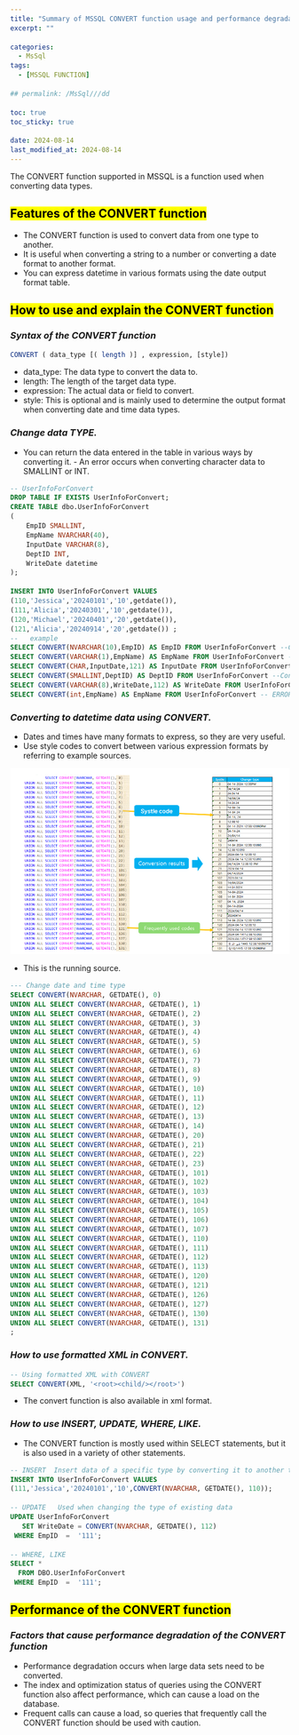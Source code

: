 ```yaml
---
title: "Summary of MSSQL CONVERT function usage and performance degradation"
excerpt: ""

categories:
  - MsSql
tags:
  - [MSSQL FUNCTION]

## permalink: /MsSql///dd

toc: true
toc_sticky: true
 
date: 2024-08-14
last_modified_at: 2024-08-14
---
```


  
 
The CONVERT function supported in MSSQL is a function used when converting data types.

## <mark>Features of the CONVERT function</mark>

- The CONVERT function is used to convert data from one type to another.
- It is useful when converting a string to a number or converting a date format to another format.
- You can express datetime in various formats using the date output format table.

## <mark>How to use and explain the CONVERT function</mark>

### ***Syntax of the CONVERT function***

```sql
CONVERT ( data_type [( length )] , expression, [style])
```

- data_type: The data type to convert the data to.
- length: The length of the target data type.
- expression: The actual data or field to convert.
- style: This is optional and is mainly used to determine the output format when converting date and time data types.

### ***Change data TYPE.***

- You can return the data entered in the table in various ways by converting it. - An error occurs when converting character data to SMALLINT or INT.

```sql
-- UserInfoForConvert
DROP TABLE IF EXISTS UserInfoForConvert;
CREATE TABLE dbo.UserInfoForConvert
(
    EmpID SMALLINT, 
    EmpName NVARCHAR(40), 
    InputDate VARCHAR(8),
    DeptID INT,
    WriteDate datetime
); 

INSERT INTO UserInfoForConvert VALUES 
(110,'Jessica','20240101','10',getdate()),
(111,'Alicia','20240301','10',getdate()),
(120,'Michael','20240401','20',getdate()),
(121,'Alicia','20240914','20',getdate()) ;
--   example
SELECT CONVERT(NVARCHAR(10),EmpID) AS EmpID FROM UserInfoForConvert --Convert to  VARCHAR로  
SELECT CONVERT(VARCHAR(1),EmpName) AS EmpName FROM UserInfoForConvert --Convert to 1-digit VARCHAR
SELECT CONVERT(CHAR,InputDate,121) AS InputDate FROM UserInfoForConvert --Convert to  CHAR 
SELECT CONVERT(SMALLINT,DeptID) AS DeptID FROM UserInfoForConvert --Convert to SMALLINT 
SELECT CONVERT(VARCHAR(8),WriteDate,112) AS WriteDate FROM UserInfoForConvert --Convert to VARCHAR
SELECT CONVERT(int,EmpName) AS EmpName FROM UserInfoForConvert -- ERROR occurred.
```

### ***Converting to datetime data using CONVERT.***

- Dates and times have many formats to express, so they are very useful.
- Use style codes to convert between various expression formats by referring to example sources.

![Summary of MSSQL CONVERT function usage and performance degradation](/assets/images/postsImages/MsSql/1029_Eng_Fnc_CONVERTFunction/1.png)

- This is the running source.

```sql
--- Change date and time type
SELECT CONVERT(NVARCHAR, GETDATE(), 0)
UNION ALL SELECT CONVERT(NVARCHAR, GETDATE(), 1)
UNION ALL SELECT CONVERT(NVARCHAR, GETDATE(), 2)
UNION ALL SELECT CONVERT(NVARCHAR, GETDATE(), 3)
UNION ALL SELECT CONVERT(NVARCHAR, GETDATE(), 4)
UNION ALL SELECT CONVERT(NVARCHAR, GETDATE(), 5)
UNION ALL SELECT CONVERT(NVARCHAR, GETDATE(), 6)
UNION ALL SELECT CONVERT(NVARCHAR, GETDATE(), 7)
UNION ALL SELECT CONVERT(NVARCHAR, GETDATE(), 8)
UNION ALL SELECT CONVERT(NVARCHAR, GETDATE(), 9)
UNION ALL SELECT CONVERT(NVARCHAR, GETDATE(), 10)
UNION ALL SELECT CONVERT(NVARCHAR, GETDATE(), 11)
UNION ALL SELECT CONVERT(NVARCHAR, GETDATE(), 12)
UNION ALL SELECT CONVERT(NVARCHAR, GETDATE(), 13)
UNION ALL SELECT CONVERT(NVARCHAR, GETDATE(), 14)
UNION ALL SELECT CONVERT(NVARCHAR, GETDATE(), 20)
UNION ALL SELECT CONVERT(NVARCHAR, GETDATE(), 21)
UNION ALL SELECT CONVERT(NVARCHAR, GETDATE(), 22)
UNION ALL SELECT CONVERT(NVARCHAR, GETDATE(), 23)
UNION ALL SELECT CONVERT(NVARCHAR, GETDATE(), 101)
UNION ALL SELECT CONVERT(NVARCHAR, GETDATE(), 102)
UNION ALL SELECT CONVERT(NVARCHAR, GETDATE(), 103)
UNION ALL SELECT CONVERT(NVARCHAR, GETDATE(), 104)
UNION ALL SELECT CONVERT(NVARCHAR, GETDATE(), 105)
UNION ALL SELECT CONVERT(NVARCHAR, GETDATE(), 106)
UNION ALL SELECT CONVERT(NVARCHAR, GETDATE(), 107)
UNION ALL SELECT CONVERT(NVARCHAR, GETDATE(), 110)
UNION ALL SELECT CONVERT(NVARCHAR, GETDATE(), 111)
UNION ALL SELECT CONVERT(NVARCHAR, GETDATE(), 112)
UNION ALL SELECT CONVERT(NVARCHAR, GETDATE(), 113)
UNION ALL SELECT CONVERT(NVARCHAR, GETDATE(), 120)
UNION ALL SELECT CONVERT(NVARCHAR, GETDATE(), 121)
UNION ALL SELECT CONVERT(NVARCHAR, GETDATE(), 126)
UNION ALL SELECT CONVERT(NVARCHAR, GETDATE(), 127)
UNION ALL SELECT CONVERT(NVARCHAR, GETDATE(), 130)
UNION ALL SELECT CONVERT(NVARCHAR, GETDATE(), 131)
;
```

### ***How to use formatted XML in CONVERT.***

```sql
-- Using formatted XML with CONVERT
SELECT CONVERT(XML, '<root><child/></root>')
```

- The convert function is also available in xml format. 

### ***How to use INSERT, UPDATE, WHERE, LIKE.***

- The CONVERT function is mostly used within SELECT statements, but it is also used in a variety of other statements.

```sql
-- INSERT  Insert data of a specific type by converting it to another type
INSERT INTO UserInfoForConvert VALUES 
(111,'Jessica','20240101','10',CONVERT(NVARCHAR, GETDATE(), 110));

-- UPDATE   Used when changing the type of existing data
UPDATE UserInfoForConvert
   SET WriteDate = CONVERT(NVARCHAR, GETDATE(), 112)
 WHERE EmpID  =  '111';

-- WHERE, LIKE  
SELECT * 
  FROM DBO.UserInfoForConvert 
 WHERE EmpID  =  '111';
```

## <mark>Performance of the CONVERT function</mark>

### ***Factors that cause performance degradation of the CONVERT function***

- Performance degradation occurs when large data sets need to be converted.
- The index and optimization status of queries using the CONVERT function also affect performance, which can cause a load on the database.
- Frequent calls can cause a load, so queries that frequently call the CONVERT function should be used with caution.

